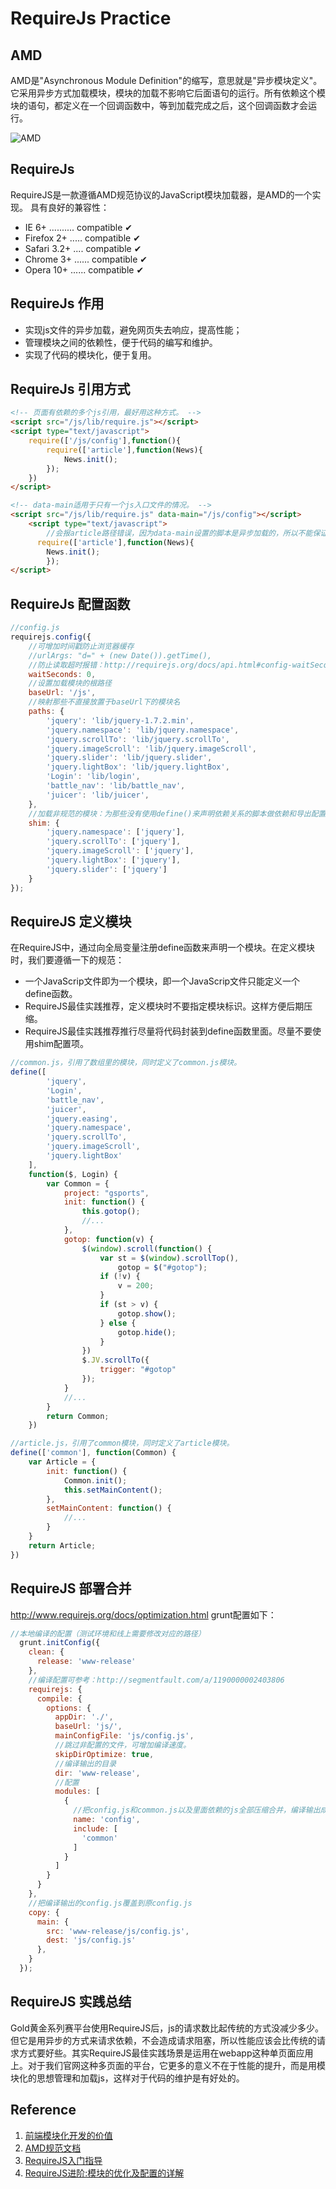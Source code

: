 # RequireJs Practice

## AMD
AMD是"Asynchronous Module Definition"的缩写，意思就是"异步模块定义"。它采用异步方式加载模块，模块的加载不影响它后面语句的运行。所有依赖这个模块的语句，都定义在一个回调函数中，等到加载完成之后，这个回调函数才会运行。

![AMD][amdImg]  

## RequireJs
RequireJS是一款遵循AMD规范协议的JavaScript模块加载器，是AMD的一个实现。
具有良好的兼容性：
* IE 6+ .......... compatible ✔
* Firefox 2+ ..... compatible ✔
* Safari 3.2+ .... compatible ✔
* Chrome 3+ ...... compatible ✔
* Opera 10+ ...... compatible ✔

## RequireJs 作用
* 实现js文件的异步加载，避免网页失去响应，提高性能；
* 管理模块之间的依赖性，便于代码的编写和维护。
* 实现了代码的模块化，便于复用。

## RequireJs 引用方式
```html
<!-- 页面有依赖的多个js引用，最好用这种方式。 -->
<script src="/js/lib/require.js"></script>
<script type="text/javascript">
	require(['/js/config'],function(){
        require(['article'],function(News){
        	News.init();
        });
    })
</script>

<!-- data-main适用于只有一个js入口文件的情况。 -->
<script src="/js/lib/require.js" data-main="/js/config"></script>
    <script type="text/javascript">
    	//会报article路径错误，因为data-main设置的脚本是异步加载的，所以不能保证在加载article.js前，config.js配置文件已经加载好。http://www.requirejs.org/docs/api.html#data-main
      require(['article'],function(News){
        News.init();
        });
</script>
```

## RequireJs 配置函数
```javascript
//config.js
requirejs.config({
	//可增加时间戳防止浏览器缓存
    //urlArgs: "d=" + (new Date()).getTime(),
    //防止读取超时报错：http://requirejs.org/docs/api.html#config-waitSeconds
    waitSeconds: 0,
    //设置加载模块的根路径
	baseUrl: '/js',
    //映射那些不直接放置于baseUrl下的模块名
	paths: {
		'jquery': 'lib/jquery-1.7.2.min',
		'jquery.namespace': 'lib/jquery.namespace',
		'jquery.scrollTo': 'lib/jquery.scrollTo',
		'jquery.imageScroll': 'lib/jquery.imageScroll',
		'jquery.slider': 'lib/jquery.slider',
		'jquery.lightBox': 'lib/jquery.lightBox',
		'Login': 'lib/login',
		'battle_nav': 'lib/battle_nav',
		'juicer': 'lib/juicer',
	},
    //加载非规范的模块：为那些没有使用define()来声明依赖关系的脚本做依赖和导出配置。jQuery插件可以简写成下面形式。
	shim: {
		'jquery.namespace': ['jquery'],
		'jquery.scrollTo': ['jquery'],
		'jquery.imageScroll': ['jquery'],
		'jquery.lightBox': ['jquery'],
		'jquery.slider': ['jquery']
	}
});
```

## RequireJS 定义模块
在RequireJS中，通过向全局变量注册define函数来声明一个模块。在定义模块时，我们要遵循一下的规范：
* 一个JavaScrip文件即为一个模块，即一个JavaScrip文件只能定义一个define函数。
* RequireJS最佳实践推荐，定义模块时不要指定模块标识。这样方便后期压缩。
* RequireJS最佳实践推荐推行尽量将代码封装到define函数里面。尽量不要使用shim配置项。
```javascript
//common.js，引用了数组里的模块，同时定义了common.js模块。
define([
		'jquery',
		'Login',
		'battle_nav',
		'juicer',
		'jquery.easing',
		'jquery.namespace',
		'jquery.scrollTo',
		'jquery.imageScroll',
		'jquery.lightBox'
	],
	function($, Login) {
		var Common = {
			project: "gsports",
			init: function() {
				this.gotop();
				//...
			},
			gotop: function(v) {
				$(window).scroll(function() {
					var st = $(window).scrollTop(),
						gotop = $("#gotop");
					if (!v) {
						v = 200;
					}
					if (st > v) {
						gotop.show();
					} else {
						gotop.hide();
					}
				})
				$.JV.scrollTo({
					trigger: "#gotop"
				});
			}
            //...
		}
        return Common;
	})
```
```javascript
//article.js，引用了common模块，同时定义了article模块。
define(['common'], function(Common) {
	var Article = {
		init: function() {
			Common.init();
			this.setMainContent();
		},
		setMainContent: function() {
        	//...
		}
	}
	return Article;
})
```

## RequireJS 部署合并
http://www.requirejs.org/docs/optimization.html
grunt配置如下：
```javascript
//本地编译的配置（测试环境和线上需要修改对应的路径）
  grunt.initConfig({
    clean: {
      release: 'www-release'
    },
    //编译配置可参考：http://segmentfault.com/a/1190000002403806
    requirejs: {
      compile: {
        options: {
          appDir: './',
          baseUrl: 'js/',
          mainConfigFile: 'js/config.js',
          //跳过非配置的文件，可增加编译速度。
          skipDirOptimize: true,
          //编译输出的目录
          dir: 'www-release',
          //配置
          modules: [
            {
              //把config.js和common.js以及里面依赖的js全部压缩合并，编译输出成config.js
              name: 'config',
              include: [
                'common'
              ]
            }
          ]
        }
      }
    },
    //把编译输出的config.js覆盖到原config.js
    copy: {
      main: {
        src: 'www-release/js/config.js',
        dest: 'js/config.js'
      },
    }
  });
```

## RequireJS 实践总结
Gold黄金系列赛平台使用RequireJS后，js的请求数比起传统的方式没减少多少。但它是用异步的方式来请求依赖，不会造成请求阻塞，所以性能应该会比传统的请求方式要好些。其实RequireJS最佳实践场景是运用在webapp这种单页面应用上。对于我们官网这种多页面的平台，它更多的意义不在于性能的提升，而是用模块化的思想管理和加载js，这样对于代码的维护是有好处的。

## Reference
1. [前端模块化开发的价值](https://github.com/seajs/seajs/issues/547)
2. [AMD规范文档](https://github.com/amdjs/amdjs-api/wiki/AMD)
3. [RequireJS入门指导](http://undefinedblog.com/primer-for-require-js/)
4. [RequireJS进阶:模块的优化及配置的详解](http://segmentfault.com/a/1190000002403806)




[amdImg]:http://7xkuvv.com1.z0.glb.clouddn.com/AMD.png